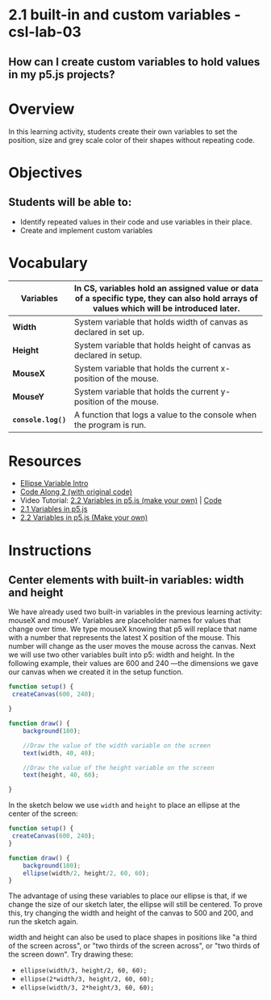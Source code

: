 # 2.1 built-in and custom variables - csl-lab-03

## How can I create custom variables to hold values in my p5.js projects?

# Overview
In this learning activity, students create their own variables to set the position, size and grey scale color of their shapes without repeating code.

# Objectives

## Students will be able to:
* Identify repeated values in their code and use variables in their place.
* Create and implement custom variables

# Vocabulary
| **Variables** | In CS, variables hold an assigned value or data of a specific type, they can also hold arrays of values which will be introduced later. | 
| --- | --- |
| **Width** | System variable that holds width of canvas as declared in set up. | 
| **Height** | System variable that holds height of canvas as declared in setup. | 
| **MouseX** | System variable that holds the current x-position of the mouse. | 
| **MouseY** | System variable that holds the current y-position of the mouse. | 
| **`console.log()`** | A function that logs a value to the console when the program is run. | 

# Resources
* [Ellipse Variable Intro](http://alpha.editor.p5js.org/cs4all/sketches/rJsRRER7Q)
* [Code Along 2 (with original code)](http://alpha.editor.p5js.org/cs4all/sketches/H1zfOrRXX)
* Video Tutorial: [2.2 Variables in p5.js (make your own)](https://www.youtube.com/watch?v=Bn_B3T_Vbxs&index=6&list=PLRqwX-V7Uu6Zy51Q-x9tMWIv9cueOFTFA) | [Code](https://github.com/CodingRainbow/Rainbow-Code/tree/master/p5.js/2.2_Variables_in_p5.js_user_defined)
* [2.1 Variables in p5.js](https://www.youtube.com/watch?v=diGjw5tghYU)
* [2.2 Variables in p5.js (Make your own)](https://youtu.be/Bn_B3T_Vbxs)

# Instructions

## Center elements with built-in variables: width and height
We have already used two built-in variables in the previous learning activity: mouseX and mouseY. Variables are placeholder names for values that change over time. We type mouseX knowing that p5 will replace that name with a number that represents the latest X position of the mouse. This number will change as the user moves the mouse across the canvas.
Next we will use two other variables built into p5: width and height. In the following example, their values are 600 and 240 ––the dimensions we gave our canvas when we created it in the setup function.

```javascript
function setup() {
 createCanvas(600, 240);

}

function draw() {
	background(180);

	//Draw the value of the width variable on the screen
	text(width, 40, 40);

	//Draw the value of the height variable on the screen
	text(height, 40, 60);

}

```

In the sketch below we use `width` and `height` to place an ellipse at the center of the screen:

```javascript
function setup() {
 createCanvas(600, 240);
}

function draw() {
	background(180);
 	ellipse(width/2, height/2, 60, 60);
}
```

The advantage of using these variables to place our ellipse is that, if we change the size of our sketch later, the ellipse will still be centered. To prove this, try changing the width and height of the canvas to 500 and 200, and run the sketch again.

width and height can also be used to place shapes in positions like "a third of the screen across", or "two thirds of the screen across", or "two thirds of the screen down". Try drawing these:

* `ellipse(width/3, height/2, 60, 60);`
* `ellipse(2*width/3, height/2, 60, 60);`
* `ellipse(width/3, 2*height/3, 60, 60);`
